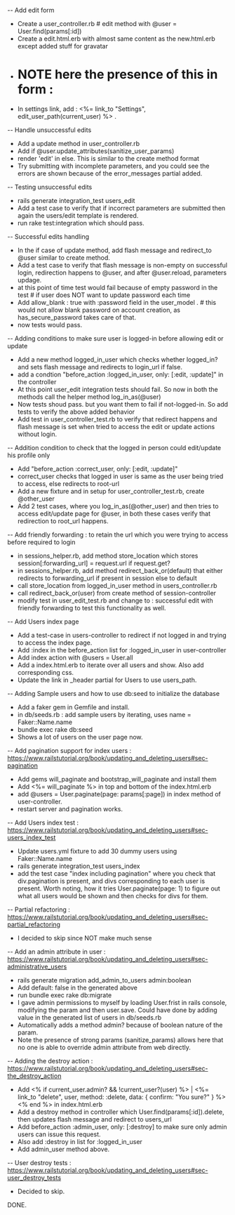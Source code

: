 

-- Add edit form
- Create a user_controller.rb # edit method with @user = User.find(params[:id])
- Create a edit.html.erb with almost same content as the new.html.erb except added stuff for gravatar
- # NOTE here the presence of this in form : <input name="_method" type="hidden" value="patch" />
- In settings link, add : <%= link_to "Settings", edit_user_path(current_user) %> . 

-- Handle unsuccessful edits
- Add a update method in user_controller.rb
- Add if @user.update_attributes(sanitize_user_params)
- render 'edit' in else. This is similar to the create method format
- Try submitting with incomplete parameters, and you could see the errors are shown because of the error_messages partial added. 

-- Testing unsuccessful edits
- rails generate integration_test users_edit
- Add a test case to verify that if incorrect parameters are submitted then again the users/edit template is rendered. 
- run rake test:integration which should pass. 

-- Successful edits handling
- In the if case of update method, add flash message and redirect_to @user similar to create method. 
- Add a test case to verify that flash message is non-empty on successful login, redirection happens to @user, and after @user.reload, parameters updage. 
- at this point of time test would fail because of empty password in the test # if user does NOT want to update password each time
- Add allow_blank : true with :password field in the user_model . # this would not allow blank password on account creation, as has_secure_password takes care of that. 
- now tests would pass. 

-- Adding conditions to make sure user is logged-in before allowing edit or update
- Add a new method logged_in_user which checks whether logged_in? and sets flash message and redirects to login_url if false.
- add a condtion "before_action :logged_in_user, only: [:edit, :update]" in the controller
- At this point user_edit integration tests should fail. So now in both the methods call the helper method log_in_as(@user)
- Now tests shoud pass. but you want them to fail if not-logged-in. So add tests to verify the above added behavior
- Add test in user_controller_test.rb to verify that redirect happens and flash message is set when tried to access the edit or update actions without login. 

-- Addition condition to check that the logged in person could edit/update his profile only
- Add "before_action :correct_user, only: [:edit, :update]"
- correct_user checks that logged in user is same as the user being tried to access, else redirects to root-url
- Add a new fixture and in setup for user_controller_test.rb, create @other_user
- Add 2 test cases, where you log_in_as(@other_user) and then tries to access edit/update page for @user, in both these cases verify that redirection to root_url happens. 

-- Add friendly forwarding : to retain the url which you were trying to access before required to login
- in sessions_helper.rb, add method store_location which stores session[:forwarding_url] = request.url if request.get?
- in sessions_helper.rb, add method redirect_back_or(default) that either redirects to forwarding_url if present in session else to default
- call store_location from logged_in_user method in users_controller.rb
- call redirect_back_or(user) from create method of session-controller
- modify test in user_edit_test.rb and change to : successful edit with friendly forwarding to test this functionality as well. 

-- Add Users index page
- Add a test-case in users-controller to redirect if not logged in and trying to access the index page. 
- Add :index in the before_action list for :logged_in_user in user-controller
- Add index action with @users = User.all
- Add a index.html.erb to iterate over all users and show. Also add corresponding css.
- Update the link in _header partial for Users to use users_path. 

-- Adding Sample users and how to use db:seed to initialize the database
- Add a faker gem in Gemfile and install.
- in db/seeds.rb : add sample users by iterating, uses name = Faker::Name.name
- bundle exec rake db:seed 
- Shows a lot of users on the user page now. 

-- Add pagination support for index users : https://www.railstutorial.org/book/updating_and_deleting_users#sec-pagination
- Add gems will_paginate and bootstrap_will_paginate and install them
- Add <%= will_paginate %> in top and bottom of the index.html.erb
- add @users = User.paginate(page: params[:page]) in index method of user-controller. 
- restart server and pagination works. 

-- Add Users index test : https://www.railstutorial.org/book/updating_and_deleting_users#sec-users_index_test
- Update users.yml fixture to add 30 dummy users using Faker::Name.name
- rails generate integration_test users_index
- add the test case "index including pagination" where you check that div.pagination is present, and divs corresponding to each user is present. Worth noting, how it tries User.paginate(page: 1) to figure out what all users would be shown and then checks for divs for them. 

-- Partial refactoring : https://www.railstutorial.org/book/updating_and_deleting_users#sec-partial_refactoring 
- I decided to skip since NOT make much sense 

-- Add an admin attribute in user : https://www.railstutorial.org/book/updating_and_deleting_users#sec-administrative_users
- rails generate migration add_admin_to_users admin:boolean
- Add default: false in the generated above
- run bundle exec rake db:migrate
- I gave admin permissions to myself by loading User.frist in rails console, modifying the param and then user.save. Could have done by adding value in the generated list of users in db/seeds.rb
- Automatically adds a method admin? because of boolean nature of the param. 
- Note the presence of strong params (sanitize_params) allows here that no one is able to override admin attribute from web directly. 

-- Adding the destroy action : https://www.railstutorial.org/book/updating_and_deleting_users#sec-the_destroy_action
- Add <% if current_user.admin? && !current_user?(user) %> | <%= link_to "delete", user, method: :delete, data: { confirm: "You sure?" } %> <% end %> in index.html.erb
- Add a destroy method in controller which User.find(params[:id]).delete, then updates flash message and redirect to users_url
- Add before_action :admin_user, only: [:destroy] to make sure only admin users can issue this request. 
- Also add :destroy in list for :logged_in_user
- Add admin_user method above. 

-- User destroy tests : https://www.railstutorial.org/book/updating_and_deleting_users#sec-user_destroy_tests
- Decided to skip.

DONE. 
